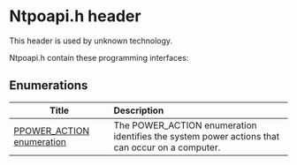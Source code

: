# Ntpoapi.h header


This header is used by unknown technology.

Ntpoapi.h contain these programming interfaces:


## Enumerations

| Title   | Description   |
| ---- |:---- |
| [PPOWER_ACTION enumeration](ne-ntpoapi-ppower-action.md) | The POWER_ACTION enumeration identifies the system power actions that can occur on a computer. |
